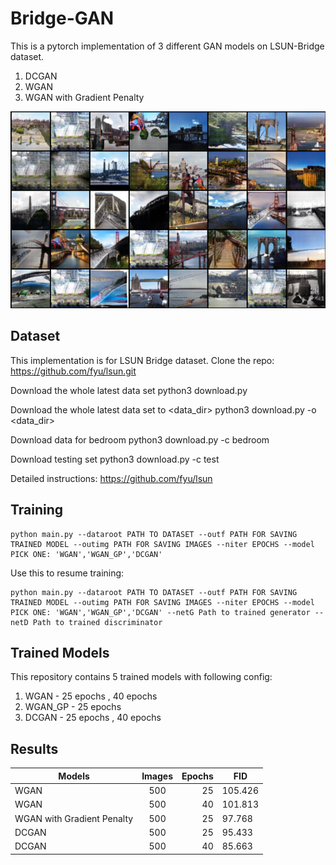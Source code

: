 # Bridge-GAN

This is a pytorch implementation of 3 different GAN models on LSUN-Bridge dataset.
1. DCGAN
2. WGAN
3. WGAN with Gradient Penalty

![Alt text](results.png?raw=true "Title")

## Dataset
This implementation is for LSUN Bridge dataset.
Clone the repo: https://github.com/fyu/lsun.git

Download the whole latest data set
python3 download.py

Download the whole latest data set to <data_dir>
python3 download.py -o <data_dir>

Download data for bedroom
python3 download.py -c bedroom

Download testing set
python3 download.py -c test

Detailed instructions: https://github.com/fyu/lsun

## Training
```
python main.py --dataroot PATH TO DATASET --outf PATH FOR SAVING TRAINED MODEL --outimg PATH FOR SAVING IMAGES --niter EPOCHS --model PICK ONE: 'WGAN','WGAN_GP','DCGAN'
```

Use this to resume training:
```
python main.py --dataroot PATH TO DATASET --outf PATH FOR SAVING TRAINED MODEL --outimg PATH FOR SAVING IMAGES --niter EPOCHS --model PICK ONE: 'WGAN','WGAN_GP','DCGAN' --netG Path to trained generator --netD Path to trained discriminator
```

## Trained Models
This repository contains 5 trained models with following config:
1. WGAN - 25 epochs , 40 epochs
2. WGAN_GP - 25 epochs
3. DCGAN - 25 epochs , 40 epochs

## Results
| Models        | Images           | Epochs  |  FID |
| ------------- |:----------------:| -------:|  --- |
| WGAN |500| 25|  105.426 |
| WGAN |500| 40|  101.813 |
| WGAN with Gradient Penalty |500| 25|  97.768 |
| DCGAN |500| 25|  95.433 |
| DCGAN |500| 40|  85.663 |

